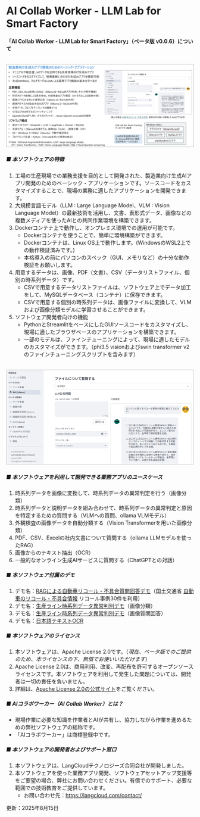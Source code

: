 # AI Collab Worker - LLM Lab for Smart Factory

#### 「AI Collab Worker - LLM Lab for Smart Factory」（ベータ版 v0.0.6）について
###### 
![overview](software_info/LLM_Lab_for_Smart_Factory_overview.png "LLM Lab for Smart Factory: software overview")
##### ■ 本ソフトウェアの特徴
1. 工場の生産現場での業務支援を目的として開発された、製造業向け生成AIアプリ開発のためのベーシック・アプリケーションです。ソースコードをカスタマイズすることで、現場の業務に適したアプリケーションを開発できます。
2. 大規模言語モデル（LLM : Large Language Model、VLM : Vision Language Model）の最新技術を活用し、文書、表形式データ、画像などの複数メディアを使ったAIとの共同作業環境を構築できます。
3. Dockerコンテナ上で動作し、オンプレミス環境での運用が可能です。
   - Dockerコンテナを使うことで、簡単に環境構築ができます。
   - Dockerコンテナは、Linux OS上で動作します。(WindowsのWSL2上での動作検証済みです。)
   - 本格導入の前にパソコンのスペック（GUI、メモリなど）の十分な動作検証をお願いします。
4. 用意するデータは、画像、PDF（文書）、CSV（データリストファイル、個別の時系列データ）です。
   - CSVで用意するデータリストファイルは、ソフトウェア上でデータ加工をして、MySQLデータベース（コンテナ）に保存できます。
   - CSVで用意する個別の時系列データは、画像ファイルに変換して、VLMおよび画像分類モデルに学習させることができます。
5. ソフトウェア開発者向けの機能
   - PythonとStreamlitをベースにしたGUIソースコードをカスタマイズし、現場に適したブラウザベースのアプリケーションを構築できます。
   - 一部のモデルは、ファインチューニングによって、現場に適したモデルのカスタマイズができます。（phi3.5 visionおよびswin transformer v2のファインチューニングスクリプトを含みます）
######
![RAG page](software_info/LLM_Lab_for_Smart_Factory_image.png "LLM Lab for Smart Factory: RAG page")

##### ■ 本ソフトウェアを利用して開発できる業務アプリのユースケース
1. 時系列データを画像に変換して、時系列データの異常判定を行う（画像分類）
2. 時系列データと説明データを組み合わせて、時系列データの異常判定と原因を特定するための質問する（VLMへの質問、ollama VLMモデル）
3. 外観検査の画像データを自動分類する（Vision Transformerを用いた画像分類）
4. PDF、CSV、Excelの社内文書について質問する（ollama LLMモデルを使ったRAG）
5. 画像からのテキスト抽出（OCR）
6. 一般的なオンライン生成AIサービスに質問する（ChatGPTとの対話）

##### ■ 本ソフトウェア付属のデモ
1. デモ名：[RAGによる自動車リコール・不具合質問回答デモ](software_info/LLM_Lab_for_Smart_Factory_demo1.png)（国土交通省 [自動車のリコール・不具合情報](https://renrakuda.mlit.go.jp/renrakuda/top.html) リコール事例30件を利用）
2. デモ名：[生産ライン時系列データ異常判別デモ](software_info/LLM_Lab_for_Smart_Factory_demo2.png)（画像分類）
3. デモ名：[生産ライン時系列データ異常判別デモ](software_info/LLM_Lab_for_Smart_Factory_demo3.png)（画像質問回答）
4. デモ名：[日本語テキストOCR](software_info/LLM_Lab_for_Smart_Factory_demo4.png)

##### ■ 本ソフトウェアのライセンス
1. 本ソフトウェアは、Apache License 2.0です。（*現在、ベータ版でのご提供のため、本ライセンスの下、無償でお使いいただけます*）
2. Apache License 2.0は、商用利用、改変、再配布を許可するオープンソースライセンスです。本ソフトウェアを利用して発生した問題については、開発者は一切の責任を負いません。
3. 詳細は、[Apache License 2.0の公式サイト](https://www.apache.org/licenses/LICENSE-2.0)をご覧ください。

##### ■ AIコラボワーカー（AI Collab Worker）とは？
- 現場作業に必要な知識を作業者とAIが共有し、協力しながら作業を進めるための弊社ソフトウェアの総称です。
- 「AIコラボワーカー」は商標登録中です。

##### ■ 本ソフトウェアの開発者およびサポート窓口
1. 本ソフトウェアは、LangCloudテクノロジーズ合同会社が開発しました。
2. 本ソフトウェアを使った業務アプリ開発、ソフトウェアセットアップ支援等をご要望の場合、弊社にお問い合わせください。有償でのサポート、必要な範囲での技術教育をご提供しています。
    - お問い合わせ先：https://langcloud.com/contact/


更新：2025年8月15日